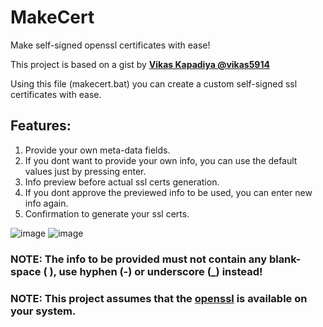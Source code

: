 # MakeCert
Make self-signed openssl certificates with ease!

This project is based on a gist by  [**Vikas Kapadiya @vikas5914**](https://gist.github.com/vikas5914/f4384d12866fd572bfc5bcf389e756e8#file-makecert-bat)

Using this file (makecert.bat) you can create a custom self-signed ssl certificates with ease.

## Features:
1. Provide your own meta-data fields.
2. If you dont want to provide your own info, you can use the default values just by pressing enter.
3. Info preview before actual ssl certs generation.
4. If you dont approve the previewed info to be used, you can enter new info again.
5. Confirmation to generate your ssl certs.

![image](https://user-images.githubusercontent.com/16685565/35646358-f918b94a-06f4-11e8-8895-b4644edbf9b9.png)
![image](https://user-images.githubusercontent.com/16685565/35646371-08a947bc-06f5-11e8-85a9-e54b3c53f55c.png)

### NOTE: The info to be provided must not contain any blank-space ( ), use hyphen (-) or underscore (_) instead!
### NOTE: This project assumes that the [openssl](https://github.com/openssl/openssl) is available on your system.

